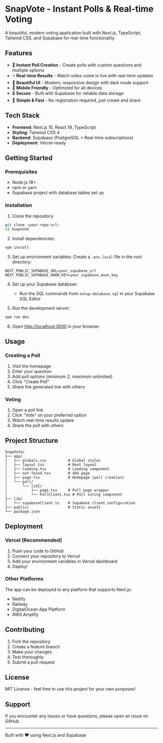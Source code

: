 # SnapVote - Instant Polls & Real-time Voting

A beautiful, modern voting application built with Next.js, TypeScript, Tailwind CSS, and Supabase for real-time functionality.

## Features

- 🚀 **Instant Poll Creation** - Create polls with custom questions and multiple options
- ⚡ **Real-time Results** - Watch votes come in live with real-time updates
- 🎨 **Beautiful UI** - Modern, responsive design with dark mode support
- 📱 **Mobile Friendly** - Optimized for all devices
- 🔒 **Secure** - Built with Supabase for reliable data storage
- 🎯 **Simple & Fast** - No registration required, just create and share

## Tech Stack

- **Frontend**: Next.js 15, React 19, TypeScript
- **Styling**: Tailwind CSS 4
- **Backend**: Supabase (PostgreSQL + Real-time subscriptions)
- **Deployment**: Vercel-ready

## Getting Started

### Prerequisites

- Node.js 18+ 
- npm or yarn
- Supabase project with database tables set up

### Installation

1. Clone the repository:
```bash
git clone <your-repo-url>
cd SnapVote
```

2. Install dependencies:
```bash
npm install
```

3. Set up environment variables:
Create a `.env.local` file in the root directory:
```env
NEXT_PUBLIC_SUPABASE_URL=your_supabase_url
NEXT_PUBLIC_SUPABASE_ANON_KEY=your_supabase_anon_key
```

4. Set up your Supabase database:
   - Run the SQL commands from `setup-database.sql` in your Supabase SQL Editor

5. Run the development server:
```bash
npm run dev
```

6. Open [http://localhost:3000](http://localhost:3000) in your browser.

## Usage

### Creating a Poll

1. Visit the homepage
2. Enter your question
3. Add poll options (minimum 2, maximum unlimited)
4. Click "Create Poll"
5. Share the generated link with others

### Voting

1. Open a poll link
2. Click "Vote" on your preferred option
3. Watch real-time results update
4. Share the poll with others

## Project Structure

```
SnapVote/
├── app/
│   ├── globals.css          # Global styles
│   ├── layout.tsx           # Root layout
│   ├── loading.tsx          # Loading component
│   ├── not-found.tsx        # 404 page
│   ├── page.tsx             # Homepage (poll creation)
│   └── poll/
│       └── [id]/
│           ├── page.tsx     # Poll page wrapper
│           └── PollClient.tsx # Poll voting component
├── lib/
│   └── supabaseClient.ts    # Supabase client configuration
├── public/                  # Static assets
└── package.json
```

## Deployment

### Vercel (Recommended)

1. Push your code to GitHub
2. Connect your repository to Vercel
3. Add your environment variables in Vercel dashboard
4. Deploy!

### Other Platforms

The app can be deployed to any platform that supports Next.js:
- Netlify
- Railway
- DigitalOcean App Platform
- AWS Amplify

## Contributing

1. Fork the repository
2. Create a feature branch
3. Make your changes
4. Test thoroughly
5. Submit a pull request

## License

MIT License - feel free to use this project for your own purposes!

## Support

If you encounter any issues or have questions, please open an issue on GitHub.

---

Built with ❤️ using Next.js and Supabase
